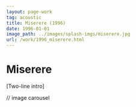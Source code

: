 ```yaml
---
layout: page-work
tag: acoustic
title: Miserere (1996)
date: 1996-01-01
image_path: ../images/splash-imgs/miserere.jpg
url: /work/1996_miserere.html
---
```

# Miserere

[Two-line intro]

// image carousel
